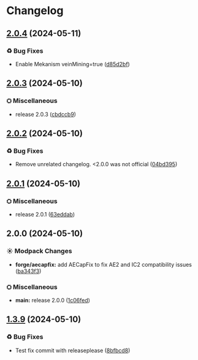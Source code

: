 # Changelog

## [2.0.4](https://github.com/kirbyevanj/nicks-modern-classic-modpack/compare/forge-v2.0.3...forge-v2.0.4) (2024-05-11)


### ♻ Bug Fixes

* Enable Mekanism veinMining=true ([d85d2bf](https://github.com/kirbyevanj/nicks-modern-classic-modpack/commit/d85d2bfe8554246042cbc7d6ff2aa99f5d21348c))

## [2.0.3](https://github.com/kirbyevanj/nicks-modern-classic-modpack/compare/forge-v2.0.2...forge-v2.0.3) (2024-05-10)


### ⛭ Miscellaneous

* release 2.0.3 ([cbdccb9](https://github.com/kirbyevanj/nicks-modern-classic-modpack/commit/cbdccb934e865b6c6ea003483ede6f9a4f30565a))

## [2.0.2](https://github.com/kirbyevanj/nicks-modern-classic-modpack/compare/forge-v2.0.1...forge-v2.0.2) (2024-05-10)


### ♻ Bug Fixes

* Remove unrelated changelog. &lt;2.0.0 was not official ([04bd395](https://github.com/kirbyevanj/nicks-modern-classic-modpack/commit/04bd3952c6b7ad1e3918842b211191155a3d8c30))

## [2.0.1](https://github.com/kirbyevanj/nicks-modern-classic-modpack/compare/forge-v2.0.0...forge-v2.0.1) (2024-05-10)


### ⛭ Miscellaneous

* release 2.0.1 ([63eddab](https://github.com/kirbyevanj/nicks-modern-classic-modpack/commit/63eddabf2e5f160444cc3948cdf1e1a75d9df259))

## 2.0.0 (2024-05-10)


### ☀ Modpack Changes

* **forge/aecapfix:** add AECapFix to fix AE2 and IC2 compatibility issues ([ba343f3](https://github.com/kirbyevanj/nicks-modern-classic-modpack/commit/ba343f37b22f4f0daa675bc6e5ebe2d22eed9464))


### ⛭ Miscellaneous

* **main:** release 2.0.0 ([1c06fed](https://github.com/kirbyevanj/nicks-modern-classic-modpack/commit/1c06fedf42c572cebcfc5675dce2e25dc2833246))

## [1.3.9](https://github.com/kirbyevanj/nicks-modern-classic-modpack/compare/forge-v1.3.8...forge-v1.3.9) (2024-05-10)


### ♻ Bug Fixes

* Test fix commit with releaseplease ([8bfbcd8](https://github.com/kirbyevanj/nicks-modern-classic-modpack/commit/8bfbcd8bd64da387f58e2b0e2a6ea34531b42bad))
